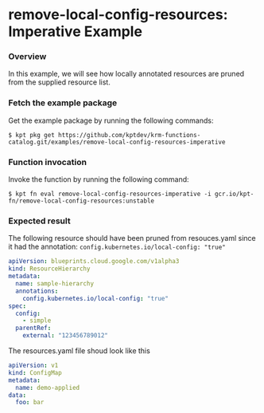 # remove-local-config-resources: Imperative Example

### Overview

In this example, we will see how locally annotated resources are pruned from the
supplied resource list.

### Fetch the example package

Get the example package by running the following commands:

```shell
$ kpt pkg get https://github.com/kptdev/krm-functions-catalog.git/examples/remove-local-config-resources-imperative
```

### Function invocation

Invoke the function by running the following command:

```shell
$ kpt fn eval remove-local-config-resources-imperative -i gcr.io/kpt-fn/remove-local-config-resources:unstable
```

### Expected result

The following resource should have been pruned from resouces.yaml since it had the
annotation: `config.kubernetes.io/local-config: "true"`

```yaml
apiVersion: blueprints.cloud.google.com/v1alpha3
kind: ResourceHierarchy
metadata:
  name: sample-hierarchy
  annotations:
    config.kubernetes.io/local-config: "true"
spec:
  config:
    - simple
  parentRef:
    external: "123456789012"
```

The resources.yaml file shoud look like this

```yaml
apiVersion: v1
kind: ConfigMap
metadata:
  name: demo-applied
data:
  foo: bar
```
